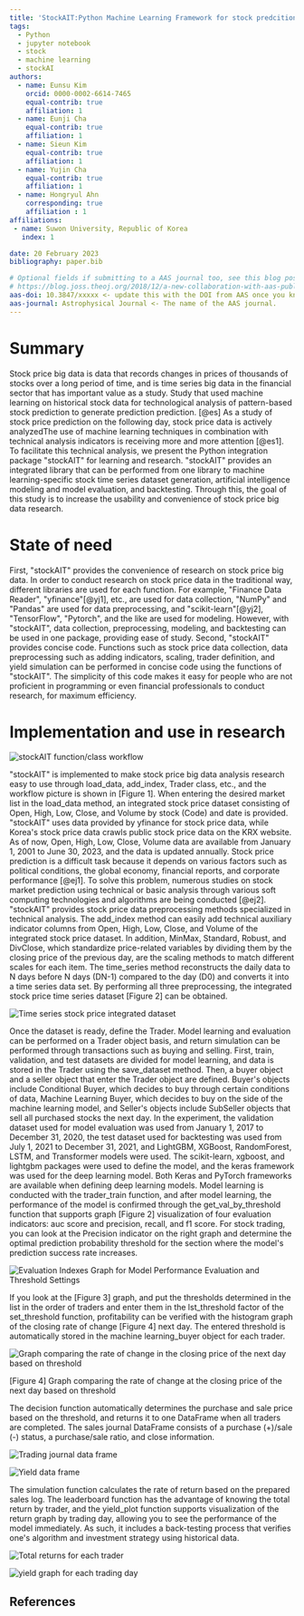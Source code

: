 ```yaml
---
title: 'StockAIT:Python Machine Learning Framework for stock predcition.'
tags:
  - Python
  - jupyter notebook
  - stock
  - machine learning 
  - stockAI 
authors:
  - name: Eunsu Kim
    orcid: 0000-0002-6614-7465
    equal-contrib: true
    affiliation: 1
  - name: Eunji Cha
    equal-contrib: true 
    affiliation: 1
  - name: Sieun Kim
    equal-contrib: true
    affiliation: 1
  - name: Yujin Cha
    equal-contrib: true
    affiliation: 1
  - name: Hongryul Ahn
    corresponding: true 
    affiliation : 1
affiliations:
 - name: Suwon University, Republic of Korea
   index: 1

date: 20 February 2023
bibliography: paper.bib

# Optional fields if submitting to a AAS journal too, see this blog post:
# https://blog.joss.theoj.org/2018/12/a-new-collaboration-with-aas-publishing
aas-doi: 10.3847/xxxxx <- update this with the DOI from AAS once you know it.
aas-journal: Astrophysical Journal <- The name of the AAS journal.
---
```



# Summary

 Stock price big data is data that records changes in prices of thousands of stocks over a long period of time, and is time series big data in the financial sector that has important value as a study. Study that used machine learning on historical stock data for technological analysis of pattern-based stock prediction to generate prediction prediction. [@es] As a study of stock price prediction on the following day, stock price data is actively analyzedThe use of machine learning techniques in combination with technical analysis indicators is receiving more and more attention [@es1]. To facilitate this technical analysis, we present the Python integration package "stockAIT" for learning and research. "stockAIT" provides an integrated library that can be performed from one library to machine learning-specific stock time series dataset generation, artificial intelligence modeling and model evaluation, and backtesting. Through this, the goal of this study is to increase the usability and convenience of stock price big data research.



# State of need 

First, "stockAIT" provides the convenience of research on stock price big data. In order to conduct research on stock price data in the traditional way, different libraries are used for each function. For example, "Finance Data Reader", "yfinance"[@yj1], etc., are used for data collection, "NumPy" and "Pandas" are used for data preprocessing, and "scikit-learn"[@yj2],  "TensorFlow", "Pytorch",  and the like are used for modeling. However, with "stockAIT", data collection, preprocessing, modeling, and backtesting can be used in one package, providing ease of study. 
 Second, "stockAIT" provides concise code. Functions such as stock price data collection, data preprocessing such as adding indicators, scaling, trader definition, and yield simulation can be performed in concise code using the functions of "stockAIT". The simplicity of this code makes it easy for people who are not proficient in programming or even financial professionals to conduct research, for maximum efficiency.




# Implementation and use in research 

![stockAIT function/class workflow](../image/workflow.PNG)


"stockAIT" is implemented to make stock price big data analysis research easy to use through load_data, add_index, Trader class, etc., and the workflow picture is shown in [Figure 1].
When entering the desired market list in the load_data method, an integrated stock price dataset consisting of Open, High, Low, Close, and Volume by stock (Code) and date is provided. "stockAIT" uses data provided by yfinance for stock price data, while Korea's stock price data crawls public stock price data on the KRX website. As of now, Open, High, Low, Close, Volume data are available from January 1, 2001 to June 30, 2023, and the data is updated annually.
Stock price prediction is a difficult task because it depends on various factors such as political conditions, the global economy, financial reports, and corporate performance [@ej1]. To solve this problem, numerous studies on stock market prediction using technical or basic analysis through various soft computing technologies and algorithms are being conducted [@ej2]. "stockAIT" provides stock price data preprocessing methods specialized in technical analysis.  The add_index method can easily add technical auxiliary indicator columns from Open, High, Low, Close, and Volume of the integrated stock price dataset. In addition, MinMax, Standard, Robust, and DivClose, which standardize price-related variables by dividing them by the closing price of the previous day, are the scaling methods to match different scales for each item. The time_series method reconstructs the daily data to N days before N days (DN-1) compared to the day (D0) and converts it into a time series data set. By performing all three preprocessing, the integrated stock price time series dataset [Figure 2] can be obtained. 



![Time series stock price integrated dataset](../image/FIGURE1.png)


Once the dataset is ready, define the Trader. Model learning and evaluation can be performed on a Trader object basis, and return simulation can be performed through transactions such as buying and selling.
First, train, validation, and test datasets are divided for model learning, and data is stored in the Trader using the save_dataset method. Then, a buyer object and a seller object that enter the Trader object are defined. Buyer's objects include Conditional Buyer, which decides to buy through certain conditions of data, Machine Learning Buyer, which decides to buy on the side of the machine learning model, and Seller's objects include SubSeller objects that sell all purchased stocks the next day.
 In the experiment, the validation dataset used for model evaluation was used from January 1, 2017 to December 31, 2020, the test dataset used for backtesting was used from July 1, 2021 to December 31, 2021, and LightGBM, XGBoost, RandomForest, LSTM, and Transformer models were used. The scikit-learn, xgboost, and lightgbm packages were used to define the model, and the keras framework was used for the deep learning model. Both Keras and PyTorch frameworks are available when defining deep learning models.
 Model learning is conducted with the trader_train function, and after model learning, the performance of the model is confirmed through the get_val_by_threshold function that supports graph [Figure 2] visualization of four evaluation indicators: auc score and precision, recall, and f1 score. For stock trading, you can look at the Precision indicator on the right graph and determine the optimal prediction probability threshold for the section where the model's prediction success rate increases.



![Evaluation Indexes Graph for Model Performance Evaluation and Threshold Settings](../image/FIGURE2.png)



If you look at the [Figure 3] graph, and put the thresholds determined in the list in the order of traders and enter them in the lst_threshold factor of the set_threshold function, profitability can be verified with the histogram graph of the closing rate of change [Figure 4] next day. The entered threshold is automatically stored in the machine learning_buyer object for each trader.


![Graph comparing the rate of change in the closing price of the next day based on threshold](../image/FIGURE3.png)


[Figure 4] Graph comparing the rate of change at the closing price of the next day based on threshold

The decision function automatically determines the purchase and sale price based on the threshold, and returns it to one DataFrame when all traders are completed. The sales journal DataFrame consists of a purchase (+)/sale (-) status, a purchase/sale ratio, and close information.


![Trading journal data frame](../image/FIGURE4.png)

![Yield data frame](../image/FIGURE5.png)

The simulation function calculates the rate of return based on the prepared sales log. The leaderboard function has the advantage of knowing the total return by trader, and the yield_plot function supports visualization of the return graph by trading day, allowing you to see the performance of the model immediately. As such, it includes a back-testing process that verifies one's algorithm and investment strategy using historical data.

![Total returns for each trader](../image/FIGURE6.png)

![yield graph for each trading day](../image/FIGURE7.png)



## References
